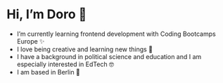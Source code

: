 # Hi, I’m Doro 👀

- I’m currently learning frontend development with Coding Bootcamps Europe ✨ 
- I love being creative and learning new things 🌱
- I have a background in political science and education and I am especially interested in EdTech 🤓
- I am based in Berlin 🐻

<!---
dorojuse/dorojuse is a ✨ special ✨ repository because its `README.md` (this file) appears on your GitHub profile.
You can click the Preview link to take a look at your changes.
--->
